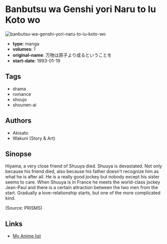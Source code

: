 # Banbutsu wa Genshi yori Naru to Iu Koto wo

![banbutsu-wa-genshi-yori-naru-to-iu-koto-wo](https://cdn.myanimelist.net/images/manga/2/168512.jpg)

-   **type**: manga
-   **volumes**: 1
-   **original-name**: 万物は原子より成るということを
-   **start-date**: 1993-01-19

## Tags

-   drama
-   romance
-   shoujo
-   shounen-ai

## Authors

-   Akisato
-   Wakuni (Story & Art)

## Sinopse

Hiyama, a very close friend of Shuuya died. Shuuya is devastated. Not only because his friend died, also because his father doesn't recognize him as what he is after all. He is a really good jockey but nobody except his sister seems to care. When Shuuya is in France he meets the world-class jockey Jean-Paul and there is a certain attraction between the two men from the start. Gradually a love-relationship starts, but one of the more complicated kind.

(Source: PRISMS)

## Links

-   [My Anime list](https://myanimelist.net/manga/94754/Banbutsu_wa_Genshi_yori_Naru_to_Iu_Koto_wo)
